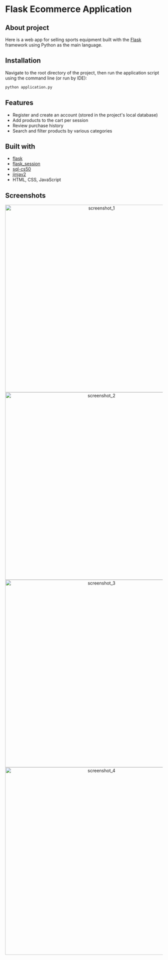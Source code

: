 # Flask Ecommerce Application
## About project

Here is a web app for selling sports equipment built with the [Flask](https://flask.palletsprojects.com/en/3.0.x/) framework using Python as the main language.
## Installation

Navigate to the root directory of the project, then run the application script using the command line (or run by IDE):

```bash
python application.py
```



## Features

- Register and create an account (stored in the project's local database)
- Add products to the cart per session
- Review purchase history
- Search and filter products by various categories

## Built with
- [flask](https://flask.palletsprojects.com/en/3.0.x/)
- [flask_session](https://flask-session.readthedocs.io/en/latest/)
- [sql-cs50](https://cs50.readthedocs.io/libraries/cs50/python/) 
- [jinjav2](https://jinja.palletsprojects.com/en/2.10.x/)
- HTML, CSS, JavaScript

## Screenshots
<div style="text-align: center;">
  <img src="https://github.com/CongLiv/flask-fullstack-ecommerce/assets/116829489/460e9741-4d20-45e1-85da-83d0fa393a60" alt="screenshot_1" width="600"/>
  <img src="https://github.com/CongLiv/flask-fullstack-ecommerce/assets/116829489/87b8ec97-976a-4abb-a9cc-097d35f00453" alt="screenshot_2" width="600"/>
  <img src="https://github.com/CongLiv/flask-fullstack-ecommerce/assets/116829489/879ed73c-a4d4-45e6-a96d-6db023fa5ae4" alt="screenshot_3" width="600"/>
  <img src="https://github.com/CongLiv/flask-fullstack-ecommerce/assets/116829489/e7282664-0193-4f69-b103-46db6accb1e0" alt="screenshot_4" width="600"/>

</div>





